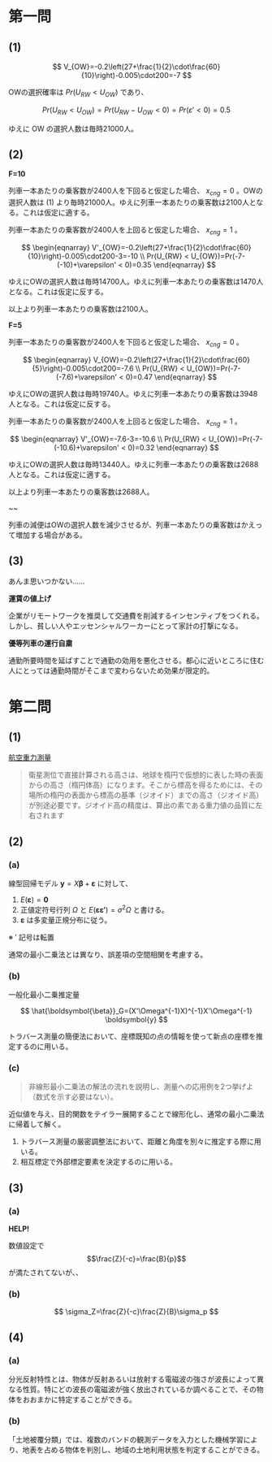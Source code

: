 # 第一問

## (1)

$$
V_{OW}=-0.2\left(27+\frac{1}{2}\cdot\frac{60}{10}\right)-0.005\cdot200=-7
$$

OWの選択確率は $Pr(U_{RW} < U_{OW})$ であり、

$$
Pr(U_{RW} < U_{OW})=Pr(U_{RW}-U_{OW} < 0)=Pr(\varepsilon' < 0)=0.5
$$

ゆえに OW の選択人数は毎時21000人。

## (2)

**F=10**

列車一本あたりの乗客数が2400人を下回ると仮定した場合、 $x_{cng}=0$ 。OWの選択人数は (1) より毎時21000人。ゆえに列車一本あたりの乗客数は2100人となる。これは仮定に適する。

列車一本あたりの乗客数が2400人を上回ると仮定した場合、 $x_{cng}=1$ 。

$$
\begin{eqnarray}
V'_{OW}=-0.2\left(27+\frac{1}{2}\cdot\frac{60}{10}\right)-0.005\cdot200-3=-10 \\
Pr(U_{RW} < U_{OW})=Pr(-7-(-10)+\varepsilon' < 0)=0.35
\end{eqnarray}
$$

ゆえにOWの選択人数は毎時14700人。ゆえに列車一本あたりの乗客数は1470人となる。これは仮定に反する。

以上より列車一本あたりの乗客数は2100人。

**F=5**

列車一本あたりの乗客数が2400人を下回ると仮定した場合、 $x_{cng}=0$ 。

$$
\begin{eqnarray}
V_{OW}=-0.2\left(27+\frac{1}{2}\cdot\frac{60}{5}\right)-0.005\cdot200=-7.6 \\
Pr(U_{RW} < U_{OW})=Pr(-7-(-7.6)+\varepsilon' < 0)=0.47
\end{eqnarray}
$$

ゆえにOWの選択人数は毎時19740人。ゆえに列車一本あたりの乗客数は3948人となる。これは仮定に反する。

列車一本あたりの乗客数が2400人を上回ると仮定した場合、 $x_{cng}=1$ 。

$$
\begin{eqnarray}
V'_{OW}=-7.6-3=-10.6 \\
Pr(U_{RW} < U_{OW})=Pr(-7-(-10.6)+\varepsilon' < 0)=0.32
\end{eqnarray}
$$

ゆえにOWの選択人数は毎時13440人。ゆえに列車一本あたりの乗客数は2688人となる。これは仮定に適する。

以上より列車一本あたりの乗客数は2688人。

~~

列車の減便はOWの選択人数を減少させるが、列車一本あたりの乗客数はかえって増加する場合がある。

## (3)

あんま思いつかない……

**運賃の値上げ**

企業がリモートワークを推奨して交通費を削減するインセンティブをつくれる。しかし、貧しい人やエッセンシャルワーカーにとって家計の打撃になる。

**優等列車の運行自粛**

通勤所要時間を延ばすことで通勤の効用を悪化させる。都心に近いところに住む人にとっては通勤時間がそこまで変わらないため効果が限定的。

# 第二問

## (1)

[航空重力測量](https://www.gsi.go.jp/buturisokuchi/grageo_agsoverview.html)

> 衛星測位で直接計算される高さは、地球を楕円で仮想的に表した時の表面からの高さ（楕円体高）になります。そこから標高を得るためには、その場所の楕円の表面から標高の基準（ジオイド）までの高さ（ジオイド高）が別途必要です。ジオイド高の精度は、算出の素である重力値の品質に左右されます

## (2)

### (a)

線型回帰モデル $\boldsymbol{y}=X\boldsymbol{\beta}+\boldsymbol{\varepsilon}$ に対して、

1. $E(\boldsymbol{\varepsilon})=\boldsymbol0$
2. 正値定符号行列 $\Omega$ と $E(\boldsymbol{\varepsilon \varepsilon'})=\sigma^2\Omega$ と書ける。
3. $\boldsymbol{\varepsilon}$ は多変量正規分布に従う。

※ $'$ 記号は転置

通常の最小二乗法とは異なり、誤差項の空間相関を考慮する。

### (b)

一般化最小二乗推定量

$$
\hat{\boldsymbol{\beta}}_G=(X'\Omega^{-1}X)^{-1}X'\Omega^{-1} \boldsymbol{y}
$$

トラバース測量の簡便法において、座標既知の点の情報を使って新点の座標を推定するのに用いる。

### (c)

> 非線形最小二乗法の解法の流れを説明し、測量への応用例を2つ挙げよ（数式を示す必要はない）。

近似値を与え、目的関数をテイラー展開することで線形化し、通常の最小二乗法に帰着して解く。

1. トラバース測量の厳密調整法において、距離と角度を別々に推定する際に用いる。
2. 相互標定で外部標定要素を決定するのに用いる。

## (3)

### (a)

**HELP!**

数値設定で $$\frac{Z}{-c}=\frac{B}{p}$$ が満たされてないが、、

### (b)

$$
\sigma_Z=\frac{Z}{-c}\frac{Z}{B}\sigma_p
$$

## (4)

### (a)

分光反射特性とは、物体が反射あるいは放射する電磁波の強さが波長によって異なる性質。特にどの波長の電磁波が強く放出されているか調べることで、その物体をおおまかに特定することができる。

### (b)

「土地被覆分類」では、複数のバンドの観測データを入力とした機械学習により、地表を占める物体を判別し、地域の土地利用状態を判定することができる。